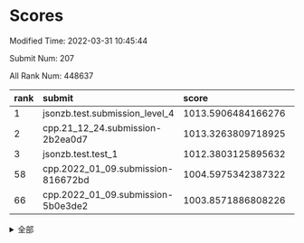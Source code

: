 # Scores

Modified Time: 2022-03-31 10:45:44

Submit Num: 207

All Rank Num: 448637

| rank |               submit               |       score        |       sigma        | pk_num |
| :--- | :--------------------------------- | :----------------- | :----------------- | :----- |
| 1    | jsonzb.test.submission_level_4     | 1013.5906484166276 | 0.8289482962019413 | 8669   |
| 2    | cpp.21_12_24.submission-2b2ea0d7   | 1013.3263809718925 | 0.7894116190599103 | 8669   |
| 3    | jsonzb.test.test_1                 | 1012.3803125895632 | 0.7973518225650353 | 8670   |
| 58   | cpp.2022_01_09.submission-816672bd | 1004.5975342387322 | 0.7186551724696055 | 8667   |
| 66   | cpp.2022_01_09.submission-5b0e3de2 | 1003.8571886808226 | 0.7207474558386296 | 8669   |


<details>
<summary>全部</summary>

| rank |                 submit                 |       score        |       sigma        | pk_num |
| :--- | :------------------------------------- | :----------------- | :----------------- | :----- |
| 1    | jsonzb.test.submission_level_4         | 1013.5906484166276 | 0.8289482962019413 | 8669   |
| 2    | cpp.21_12_24.submission-2b2ea0d7       | 1013.3263809718925 | 0.7894116190599103 | 8669   |
| 3    | jsonzb.test.test_1                     | 1012.3803125895632 | 0.7973518225650353 | 8670   |
| 4    | gobigger.level_3.submission_level_3_21 | 1011.8541195787699 | 0.7829737758137892 | 8664   |
| 5    | gobigger.level_3.submission_level_3_0  | 1011.450383193972  | 0.7478040352633857 | 8673   |
| 6    | gobigger.level_3.submission_level_3_12 | 1011.3156591349081 | 0.7498240984869539 | 8671   |
| 7    | gobigger.level_3.submission_level_3_30 | 1011.2948692113855 | 0.7442684914332026 | 8663   |
| 8    | gobigger.level_3.submission_level_3_39 | 1011.1265018332556 | 0.7714271988570839 | 8670   |
| 9    | gobigger.level_3.submission_level_3_26 | 1011.0757138307656 | 0.7712517907761085 | 8672   |
| 10   | gobigger.level_3.submission_level_3_40 | 1011.0001687769718 | 0.7565952939115709 | 8675   |
| 11   | gobigger.level_3.submission_level_3_29 | 1010.9607166701521 | 0.7709447983826878 | 8673   |
| 12   | gobigger.level_3.submission_level_3_9  | 1010.8111236074008 | 0.7821006658986017 | 8671   |
| 13   | gobigger.level_3.submission_level_3_4  | 1010.8065186702632 | 0.7563346987536772 | 8666   |
| 14   | gobigger.level_3.submission_level_3_31 | 1010.739600728228  | 0.7567891500085283 | 8670   |
| 15   | gobigger.level_3.submission_level_3_15 | 1010.5636385000499 | 0.7700552019747567 | 8669   |
| 16   | gobigger.level_3.submission_level_3_36 | 1010.4449486778163 | 0.7663023869881224 | 8668   |
| 17   | gobigger.level_3.submission_level_3_49 | 1010.4191104201476 | 0.7732991770750502 | 8668   |
| 18   | gobigger.level_3.submission_level_3_32 | 1010.4111827375065 | 0.7674023679540337 | 8676   |
| 19   | gobigger.level_3.submission_level_3_37 | 1010.2635073054817 | 0.7601283920931488 | 8667   |
| 20   | gobigger.level_3.submission_level_3_17 | 1010.2448102132906 | 0.754339470831321  | 8666   |
| 21   | gobigger.level_3.submission_level_3_3  | 1010.1342539165166 | 0.7540526573215053 | 8675   |
| 22   | gobigger.level_3.submission_level_3_43 | 1010.0658643388987 | 0.7652875514344158 | 8671   |
| 23   | gobigger.level_3.submission_level_3_33 | 1009.9782729359787 | 0.7563195793632056 | 8665   |
| 24   | gobigger.level_3.submission_level_3_22 | 1009.9502725703105 | 0.760079528953358  | 8672   |
| 25   | gobigger.level_3.submission_level_3_47 | 1009.941971537847  | 0.7672221303561115 | 8677   |
| 26   | gobigger.level_3.submission_level_3_16 | 1009.9028710271247 | 0.7389535598798775 | 8666   |
| 27   | gobigger.level_3.submission_level_3_48 | 1009.8856876346861 | 0.7558817230220503 | 8669   |
| 28   | gobigger.level_3.submission_level_3_2  | 1009.8667253936652 | 0.7408398116706604 | 8662   |
| 29   | gobigger.level_3.submission_level_3_41 | 1009.8529157921138 | 0.7474615160858353 | 8663   |
| 30   | gobigger.level_3.submission_level_3_20 | 1009.8164853020963 | 0.7443260294169273 | 8673   |
| 31   | gobigger.level_3.submission_level_3_18 | 1009.8027144666893 | 0.7405884838147185 | 8671   |
| 32   | gobigger.level_3.submission_level_3_19 | 1009.7432391902564 | 0.7602480846227377 | 8669   |
| 33   | gobigger.level_3.submission_level_3_11 | 1009.721215072668  | 0.7649699738967511 | 8667   |
| 34   | gobigger.level_3.submission_level_3_23 | 1009.7094997656342 | 0.7438700735582431 | 8670   |
| 35   | gobigger.level_3.submission_level_3_5  | 1009.6933569695409 | 0.7623634067756547 | 8668   |
| 36   | gobigger.level_3.submission_level_3_24 | 1009.6828662209368 | 0.7383273740633741 | 8669   |
| 37   | gobigger.level_3.submission_level_3_1  | 1009.5912212595427 | 0.7534386374593148 | 8665   |
| 38   | gobigger.level_3.submission_level_3_38 | 1009.5383058922984 | 0.7703619221291026 | 8669   |
| 39   | gobigger.level_3.submission_level_3_25 | 1009.509403184907  | 0.7607286107069202 | 8669   |
| 40   | gobigger.level_3.submission_level_3_46 | 1009.4340149075467 | 0.7632368835017453 | 8672   |
| 41   | gobigger.level_3.submission_level_3_6  | 1009.219023078868  | 0.7509902818812721 | 8670   |
| 42   | gobigger.level_3.submission_level_3_45 | 1009.2053742805091 | 0.7683729937504946 | 8670   |
| 43   | gobigger.level_3.submission_level_3_27 | 1009.2004409940275 | 0.743539943112677  | 8669   |
| 44   | gobigger.level_3.submission_level_3_44 | 1009.1979474591438 | 0.7339080452088281 | 8666   |
| 45   | gobigger.level_3.submission_level_3_42 | 1009.1066449335268 | 0.7521565585994179 | 8670   |
| 46   | gobigger.level_3.submission_level_3_14 | 1009.0693089495653 | 0.7565095546602565 | 8670   |
| 47   | gobigger.level_3.submission_level_3_10 | 1009.0362857920485 | 0.749014481855604  | 8663   |
| 48   | gobigger.level_3.submission_level_3_13 | 1009.0014828760989 | 0.7372318054324845 | 8668   |
| 49   | gobigger.level_3.submission_level_3_35 | 1008.9637985631424 | 0.7498215430868943 | 8672   |
| 50   | gobigger.level_3.submission_level_3_7  | 1008.924069205168  | 0.750379464102137  | 8665   |
| 51   | gobigger.level_3.submission_level_3_34 | 1008.9036923374214 | 0.7391233863302796 | 8666   |
| 52   | gobigger.level_3.submission_level_3_28 | 1008.8425293857949 | 0.7615661660352585 | 8670   |
| 53   | gobigger.level_3.submission_level_3_8  | 1008.4359956888493 | 0.7397986535778082 | 8663   |
| 54   | gobigger.level_1.submission_level_1_0  | 1005.6947352080408 | 0.7096581711316469 | 8669   |
| 55   | gobigger.level_1.submission_level_1_31 | 1005.1153478335862 | 0.7248610119254221 | 8672   |
| 56   | gobigger.level_1.submission_level_1_39 | 1004.7692871200411 | 0.7308132738412699 | 8669   |
| 57   | gobigger.level_1.submission_level_1_42 | 1004.7672182698526 | 0.7173220845158926 | 8669   |
| 58   | cpp.2022_01_09.submission-816672bd     | 1004.5975342387322 | 0.7186551724696055 | 8667   |
| 59   | gobigger.level_1.submission_level_1_7  | 1004.5910623367419 | 0.7101191488288887 | 8668   |
| 60   | gobigger.level_1.submission_level_1_35 | 1004.3125029755635 | 0.7107638179003778 | 8673   |
| 61   | gobigger.level_1.submission_level_1_47 | 1004.2256129705131 | 0.7235506123479531 | 8669   |
| 62   | gobigger.level_1.submission_level_1_21 | 1004.2139219595402 | 0.7172594731536749 | 8672   |
| 63   | gobigger.level_1.submission_level_1_36 | 1004.069948312871  | 0.7215161645941054 | 8671   |
| 64   | gobigger.level_1.submission_level_1_10 | 1003.9594299651374 | 0.7263233445106062 | 8669   |
| 65   | gobigger.level_1.submission_level_1_24 | 1003.8794262018571 | 0.7255768251369915 | 8670   |
| 66   | cpp.2022_01_09.submission-5b0e3de2     | 1003.8571886808226 | 0.7207474558386296 | 8669   |
| 67   | gobigger.level_1.submission_level_1_19 | 1003.8210203999234 | 0.7204283244409464 | 8671   |
| 68   | gobigger.level_1.submission_level_1_5  | 1003.7987661625954 | 0.7174102596084513 | 8673   |
| 69   | gobigger.level_1.submission_level_1_40 | 1003.7817159277346 | 0.7078908139339127 | 8672   |
| 70   | gobigger.level_1.submission_level_1_48 | 1003.7442696786411 | 0.7042695910987351 | 8670   |
| 71   | gobigger.level_1.submission_level_1_33 | 1003.6498929550646 | 0.7174979400332734 | 8667   |
| 72   | gobigger.level_1.submission_level_1_26 | 1003.6235418388394 | 0.718696328887264  | 8674   |
| 73   | gobigger.level_1.submission_level_1_20 | 1003.611480365252  | 0.7100216294675195 | 8671   |
| 74   | gobigger.level_1.submission_level_1_38 | 1003.5939243304558 | 0.7193983235727808 | 8669   |
| 75   | gobigger.level_1.submission_level_1_30 | 1003.5812619259996 | 0.7170020966483037 | 8666   |
| 76   | gobigger.level_1.submission_level_1_4  | 1003.5161826361475 | 0.7112383109900577 | 8671   |
| 77   | gobigger.level_1.submission_level_1_11 | 1003.5040108645441 | 0.7208479148257256 | 8661   |
| 78   | gobigger.level_1.submission_level_1_14 | 1003.4556084126605 | 0.7128682502848962 | 8673   |
| 79   | gobigger.level_1.submission_level_1_9  | 1003.4359145755164 | 0.7216379356567268 | 8672   |
| 80   | gobigger.level_1.submission_level_1_6  | 1003.4145287113593 | 0.7062396812272376 | 8673   |
| 81   | gobigger.level_1.submission_level_1_1  | 1003.269694647324  | 0.7166914446680575 | 8671   |
| 82   | gobigger.level_1.submission_level_1_16 | 1003.2131037531611 | 0.7042167811045873 | 8672   |
| 83   | gobigger.level_1.submission_level_1_23 | 1003.1947471537263 | 0.7295314643211706 | 8670   |
| 84   | gobigger.level_1.submission_level_1_43 | 1003.1842409700675 | 0.7092640192768407 | 8673   |
| 85   | gobigger.level_1.submission_level_1_3  | 1003.1839612022649 | 0.7073232651293548 | 8669   |
| 86   | gobigger.level_1.submission_level_1_17 | 1003.1421887991239 | 0.7235638866037191 | 8673   |
| 87   | gobigger.level_1.submission_level_1_44 | 1003.1204466170241 | 0.7185340556841685 | 8664   |
| 88   | gobigger.level_1.submission_level_1_15 | 1003.0596888900812 | 0.7162671810600851 | 8664   |
| 89   | gobigger.level_1.submission_level_1_41 | 1003.0441843602393 | 0.7208721547025837 | 8670   |
| 90   | gobigger.level_1.submission_level_1_12 | 1003.0274765687914 | 0.7157964244198852 | 8671   |
| 91   | gobigger.level_1.submission_level_1_22 | 1002.996192471833  | 0.7205841200602178 | 8670   |
| 92   | gobigger.level_1.submission_level_1_27 | 1002.9894866753572 | 0.7157475355654032 | 8670   |
| 93   | gobigger.level_1.submission_level_1_32 | 1002.9552738179385 | 0.713412020180869  | 8666   |
| 94   | gobigger.level_1.submission_level_1_18 | 1002.8939857972318 | 0.7045364541631262 | 8669   |
| 95   | gobigger.level_1.submission_level_1_8  | 1002.8707534451097 | 0.7114544387592602 | 8667   |
| 96   | gobigger.level_1.submission_level_1_13 | 1002.8501601582533 | 0.7141391493900507 | 8672   |
| 97   | gobigger.level_1.submission_level_1_49 | 1002.8288640853632 | 0.7108583306709878 | 8666   |
| 98   | gobigger.level_1.submission_level_1_29 | 1002.8112070888766 | 0.7040565537670723 | 8670   |
| 99   | gobigger.level_1.submission_level_1_46 | 1002.7945010053435 | 0.7220639746165998 | 8670   |
| 100  | gobigger.level_1.submission_level_1_28 | 1002.343597384761  | 0.7196121833574376 | 8670   |
| 101  | gobigger.level_1.submission_level_1_25 | 1002.2610134808725 | 0.7053568912017358 | 8671   |
| 102  | gobigger.level_1.submission_level_1_2  | 1002.144000796886  | 0.7136404851518451 | 8676   |
| 103  | gobigger.level_1.submission_level_1_45 | 1002.0397803886132 | 0.7057195523077853 | 8675   |
| 104  | gobigger.level_1.submission_level_1_37 | 1001.7038120235444 | 0.708628604982173  | 8675   |
| 105  | gobigger.level_1.submission_level_1_34 | 1001.5641006794798 | 0.7152140207767671 | 8672   |
| 106  | gobigger.random.submission_random_12   | 997.9508879642228  | 0.7031515994504551 | 8669   |
| 107  | gobigger.random.submission_random_22   | 997.3903172370575  | 0.7131607395543625 | 8669   |
| 108  | gobigger.random.submission_random_2    | 996.8784624758446  | 0.7203945897637666 | 8665   |
| 109  | gobigger.random.submission_random_25   | 996.8676385461838  | 0.7134588946392094 | 8665   |
| 110  | gobigger.random.submission_random_1    | 996.8363690560485  | 0.7171891646993291 | 8665   |
| 111  | gobigger.random.submission_random_43   | 996.8339858110483  | 0.716545801532874  | 8666   |
| 112  | gobigger.random.submission_random_47   | 996.8294348566628  | 0.7162730148878309 | 8672   |
| 113  | gobigger.random.submission_random_7    | 996.8043909876923  | 0.6986776706061731 | 8666   |
| 114  | gobigger.random.submission_random_3    | 996.7969897699721  | 0.7092098147049913 | 8670   |
| 115  | gobigger.random.submission_random_38   | 996.6162774524747  | 0.702963145904682  | 8672   |
| 116  | gobigger.random.submission_random_18   | 996.6106066832317  | 0.7074870854936175 | 8669   |
| 117  | gobigger.random.submission_random_39   | 996.5366367072513  | 0.7094675797021902 | 8665   |
| 118  | gobigger.random.submission_random_4    | 996.5359153209564  | 0.6950536360582706 | 8669   |
| 119  | gobigger.random.submission_random_9    | 996.5133660101039  | 0.7101367588471094 | 8677   |
| 120  | gobigger.random.submission_random_15   | 996.4616373593097  | 0.6937055229659964 | 8670   |
| 121  | gobigger.random.submission_random_34   | 996.441005695134   | 0.7037474924066559 | 8671   |
| 122  | gobigger.random.submission_random_41   | 996.4399323994087  | 0.713270517650758  | 8671   |
| 123  | gobigger.random.submission_random_13   | 996.4147067826882  | 0.7020323250641624 | 8669   |
| 124  | gobigger.random.submission_random_21   | 996.3639699223756  | 0.7048120109067639 | 8666   |
| 125  | gobigger.random.submission_random_48   | 996.2124450188412  | 0.7109112408109577 | 8668   |
| 126  | gobigger.random.submission_random_35   | 996.107260403308   | 0.7052359045529227 | 8671   |
| 127  | gobigger.random.submission_random_19   | 996.0887549898403  | 0.7180828704113421 | 8670   |
| 128  | gobigger.random.submission_random_30   | 996.0744264150766  | 0.7300048467431579 | 8670   |
| 129  | gobigger.random.submission_random_42   | 996.0719822309637  | 0.7103723942088715 | 8671   |
| 130  | gobigger.random.submission_random_0    | 996.0672245868876  | 0.6939964273754026 | 8670   |
| 131  | gobigger.random.submission_random_28   | 996.0076196342744  | 0.705651513462808  | 8668   |
| 132  | gobigger.random.submission_random_36   | 995.9696310047559  | 0.7151562007034465 | 8667   |
| 133  | gobigger.random.submission_random_20   | 995.9212117467728  | 0.7092438357709417 | 8671   |
| 134  | gobigger.random.submission_random_37   | 995.9194310849329  | 0.7209836102982395 | 8669   |
| 135  | gobigger.random.submission_random_27   | 995.9119882137836  | 0.7040117616071727 | 8673   |
| 136  | gobigger.random.submission_random_40   | 995.8717773021137  | 0.7163888133289018 | 8668   |
| 137  | gobigger.random.submission_random_6    | 995.838802149195   | 0.7352691082298161 | 8668   |
| 138  | gobigger.random.submission_random_23   | 995.8197741144098  | 0.7012073338084542 | 8672   |
| 139  | gobigger.random.submission_random_31   | 995.8075710369296  | 0.7251884955847536 | 8672   |
| 140  | gobigger.random.submission_random_8    | 995.7685691800452  | 0.7102904985467587 | 8669   |
| 141  | gobigger.random.submission_random_5    | 995.752709663255   | 0.7256521618724693 | 8668   |
| 142  | gobigger.random.submission_random_29   | 995.7421398909134  | 0.7095376046780598 | 8669   |
| 143  | gobigger.random.submission_random_32   | 995.741487934811   | 0.7100958299891995 | 8666   |
| 144  | gobigger.random.submission_random_24   | 995.6479921255982  | 0.7154507785846111 | 8667   |
| 145  | gobigger.random.submission_random_45   | 995.6467577853189  | 0.7128019076429842 | 8667   |
| 146  | gobigger.random.submission_random_44   | 995.5861782040425  | 0.7093096097379432 | 8666   |
| 147  | gobigger.random.submission_random_16   | 995.4675395567469  | 0.708825592939894  | 8673   |
| 148  | gobigger.random.submission_random_46   | 995.4558529439037  | 0.7230558186565039 | 8664   |
| 149  | gobigger.random.submission_random_14   | 995.3608588922243  | 0.7291958640889329 | 8666   |
| 150  | gobigger.random.submission_random_10   | 995.2732575342101  | 0.719733124218481  | 8671   |
| 151  | gobigger.random.submission_random_49   | 995.2281322141513  | 0.7033471266068925 | 8671   |
| 152  | gobigger.random.submission_random_26   | 994.7875968531787  | 0.7296484157706264 | 8666   |
| 153  | gobigger.random.submission_random_11   | 994.7212920729488  | 0.7051329749875758 | 8669   |
| 154  | gobigger.random.submission_random_33   | 994.5731672743227  | 0.7179444593970495 | 8675   |
| 155  | gobigger.random.submission_random_17   | 994.450524604959   | 0.7217046716766895 | 8666   |
| 156  | gobigger.level_2.submission_level_2_11 | 994.0883086950888  | 0.7352556946554425 | 8666   |
| 157  | gobigger.level_2.submission_level_2_22 | 994.0197819203161  | 0.7425248745790352 | 8669   |
| 158  | gobigger.level_2.submission_level_2_33 | 993.4200771446568  | 0.727212085841994  | 8670   |
| 159  | gobigger.level_2.submission_level_2_4  | 993.2921643611702  | 0.7408580279555559 | 8666   |
| 160  | gobigger.level_2.submission_level_2_24 | 993.1615762292756  | 0.7450293688689694 | 8671   |
| 161  | gobigger.level_2.submission_level_2_17 | 993.1428122118795  | 0.7368269795122776 | 8673   |
| 162  | gobigger.level_2.submission_level_2_30 | 993.1274746844956  | 0.7466318582812157 | 8673   |
| 163  | gobigger.level_2.submission_level_2_20 | 993.1270362567574  | 0.7390146072346748 | 8670   |
| 164  | gobigger.level_2.submission_level_2_19 | 993.1087917212976  | 0.7459729817731597 | 8667   |
| 165  | gobigger.level_2.submission_level_2_21 | 993.0938089386271  | 0.7420674237769284 | 8668   |
| 166  | gobigger.level_2.submission_level_2_47 | 993.0170427650353  | 0.7467593238226775 | 8673   |
| 167  | gobigger.level_2.submission_level_2_28 | 992.9891083280394  | 0.7320714930489685 | 8669   |
| 168  | gobigger.level_2.submission_level_2_18 | 992.9857280797357  | 0.7454877556325988 | 8663   |
| 169  | gobigger.level_2.submission_level_2_49 | 992.5709458472966  | 0.739048010641601  | 8667   |
| 170  | gobigger.level_2.submission_level_2_44 | 992.5079737322719  | 0.7315981584527285 | 8667   |
| 171  | gobigger.level_2.submission_level_2_6  | 992.4684138048574  | 0.7320729796102694 | 8671   |
| 172  | gobigger.level_2.submission_level_2_14 | 992.4303421602243  | 0.7583622286111998 | 8671   |
| 173  | gobigger.level_2.submission_level_2_42 | 992.4158247714907  | 0.7477584943203256 | 8668   |
| 174  | gobigger.level_2.submission_level_2_8  | 992.2612634662709  | 0.7491125735718245 | 8673   |
| 175  | gobigger.level_2.submission_level_2_36 | 992.2503995803963  | 0.7580763910635575 | 8671   |
| 176  | gobigger.level_2.submission_level_2_16 | 992.2349693988159  | 0.748098716656946  | 8664   |
| 177  | gobigger.level_2.submission_level_2_15 | 992.143254484017   | 0.7387946153983729 | 8666   |
| 178  | gobigger.level_2.submission_level_2_12 | 992.0744888729591  | 0.7481880932526077 | 8667   |
| 179  | gobigger.level_2.submission_level_2_45 | 992.0282189704515  | 0.759143558318593  | 8666   |
| 180  | gobigger.level_2.submission_level_2_1  | 992.0033164837646  | 0.7294210626583766 | 8670   |
| 181  | gobigger.level_2.submission_level_2_5  | 991.9238043307631  | 0.7597509424912009 | 8673   |
| 182  | gobigger.level_2.submission_level_2_39 | 991.9103629150288  | 0.7444376077489352 | 8673   |
| 183  | gobigger.level_2.submission_level_2_34 | 991.9079741586639  | 0.7408090709405097 | 8668   |
| 184  | gobigger.level_2.submission_level_2_13 | 991.8081974609764  | 0.7394985921162583 | 8667   |
| 185  | gobigger.level_2.submission_level_2_9  | 991.8066751072472  | 0.745639633062241  | 8673   |
| 186  | gobigger.level_2.submission_level_2_31 | 991.8033224719802  | 0.7497090378947249 | 8668   |
| 187  | gobigger.level_2.submission_level_2_3  | 991.7855941165145  | 0.7274282753508139 | 8673   |
| 188  | gobigger.level_2.submission_level_2_48 | 991.720932664109   | 0.7436913755999036 | 8671   |
| 189  | gobigger.level_2.submission_level_2_26 | 991.5785061957623  | 0.7520883237984645 | 8671   |
| 190  | gobigger.level_2.submission_level_2_46 | 991.5605871724657  | 0.7236489554937666 | 8675   |
| 191  | gobigger.level_2.submission_level_2_32 | 991.5202458871164  | 0.7512923149257463 | 8667   |
| 192  | gobigger.level_2.submission_level_2_25 | 991.4844477164644  | 0.7706177842362927 | 8666   |
| 193  | gobigger.level_2.submission_level_2_27 | 991.4735700115272  | 0.7638679305665844 | 8669   |
| 194  | gobigger.level_2.submission_level_2_23 | 991.4543191199618  | 0.7649744322955989 | 8673   |
| 195  | gobigger.level_2.submission_level_2_29 | 991.2174594015694  | 0.7727702971527601 | 8669   |
| 196  | gobigger.level_2.submission_level_2_7  | 991.1341136857988  | 0.750898360683126  | 8674   |
| 197  | gobigger.level_2.submission_level_2_43 | 990.8518104378467  | 0.7648596474246774 | 8663   |
| 198  | gobigger.level_2.submission_level_2_38 | 990.8333050512523  | 0.7687881930441867 | 8668   |
| 199  | gobigger.level_2.submission_level_2_40 | 990.7629529620598  | 0.7575299316819685 | 8671   |
| 200  | gobigger.level_2.submission_level_2_0  | 990.7328959449471  | 0.7453864496797574 | 8671   |
| 201  | gobigger.level_2.submission_level_2_41 | 990.5327020890848  | 0.768903479690231  | 8668   |
| 202  | gobigger.level_2.submission_level_2_37 | 990.3987757953636  | 0.7597607047603421 | 8669   |
| 203  | gobigger.level_2.submission_level_2_10 | 990.3191775454463  | 0.7615307189198788 | 8668   |
| 204  | gobigger.level_2.submission_level_2_35 | 990.0773564288519  | 0.7774880914982091 | 8669   |
| 205  | gobigger.level_2.submission_level_2_2  | 990.0260888369453  | 0.7473062241457159 | 8664   |
| 206  | gobigger.none.submission_none_0        | 978.3696467830893  | 1.2519042990967806 | 8672   |
| 207  | gobigger.none.submission_none_1        | 975.8806173977774  | 1.4968692254754734 | 8672   |

</details>